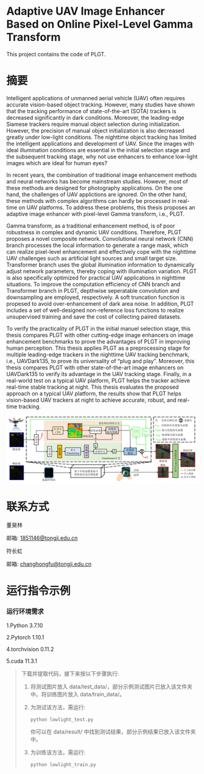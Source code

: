 # Adaptive UAV Image Enhancer Based on Online Pixel-Level Gamma Transform

This project contains the code of PLGT.

# 摘要

Intelligent applications of unmanned aerial vehicle (UAV) often requires accurate vision-based object tracking. However, many studies have shown that the tracking performance of state-of-the-art (SOTA) trackers is decreased significantly in dark conditions. Moreover, the leading-edge Siamese trackers require manual object selection during initialization. However, the precision of manual object initialization is also decreased greatly under low-light conditions. The nighttime object tracking has limited the intelligent applications and development of UAV. Since the images with ideal illumination conditions are essential in the initial selection stage and the subsequent tracking stage, why not use enhancers to enhance low-light images which are ideal for human eyes?

In recent years, the combination of traditional image enhancement methods and neural networks has become mainstream studies. However, most of these methods are designed for photography applications. On the one hand, the challenges of UAV applictions are ignored. On the other hand, these methods with complex algorithms can hardly be processed in real-time on UAV platforms. To address these problems, this thesis proposes an adaptive image enhancer with pixel-level Gamma transform, i.e., PLGT.

Gamma transform, as a traditional enhancement method,  is of poor robustness in complex and dynamic UAV conditions. Therefore, PLGT proposes a novel composite network. Convolutional neural network (CNN) branch processes the local information to generate a range mask, which can realize pixel-level enhancement and effectively cope with the nighttime UAV challenges such as artificial light sources and small target size. Transformer branch uses the global illumination information to dynamically adjust network parameters, thereby coping with illumination variation. PLGT is also specifically optimized for practical UAV applications in nighttime situations. To improve the computation efficiency of CNN branch and Transformer branch in PLGT, depthwise seperatable convolution and downsampling are employed, respectively. A soft truncation function is propesed to avoid over-enhancement of dark area noise. In addition, PLGT includes a set of well-designed non-reference loss functions to realize unsupervised training and save the cost of collecting paired datasets.

To verify the practicality of PLGT in the initial manuel selection stage, this thesis compares PLGT with other cutting-edge image enhancers on image enhancement benchmarks to prove the advantages of PLGT in improving human perception. This thesis applies PLGT as a preprocessing stage for multiple leading-edge trackers in the nighttime UAV tracking benchmark, i.e., UAVDark135, to prove its universality of “plug and play”. Moreover, this thesis compares PLGT with other state-of-the-art image enhancers on UAVDark135 to verify its advantage in the UAV tracking stage. Finally, in a real-world test on a typical UAV platform, PLGT helps the tracker achieve real-time stable tracking at night. This thesis evaluates the proposed approach on a typical UAV platform, the results show that PLGT helps vision-based UAV trackers at night to achieve accurate, robust, and real-time tracking.

![image](https://github.com/haolindong/images_store/blob/main/plgt.png)

# 联系方式 
董昊林

邮箱: 1851146@tongji.edu.cn

符长虹

邮箱: changhongfu@tongji.edu.cn

# 运行指令示例

### 运行环境需求

1.Python 3.7.10

2.Pytorch 1.10.1

4.torchvision 0.11.2

5.cuda 11.3.1

>下载并提取代码，接下来按以下步骤执行:
>
>1. 将测试图片放入 data/test_data/，部分示例测试图片已放入该文件夹中。将训练图片放入 data/train_data/。
>
>2. 为测试该方法，需运行:
>
>     ```
>     python lowlight_test.py
>     ```
>     你可以在 data/result/ 中找到测试结果，部分示例结果已放入该文件夹中。
>   
>3. 为训练该方法，需运行:
>
>     ```
>     python lowlight_train.py
>     ```


